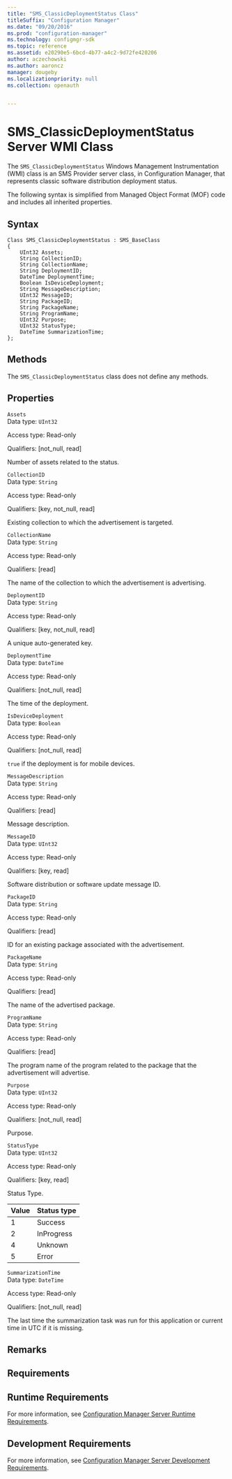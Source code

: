 ```yaml
---
title: "SMS_ClassicDeploymentStatus Class"
titleSuffix: "Configuration Manager"
ms.date: "09/20/2016"
ms.prod: "configuration-manager"
ms.technology: configmgr-sdk
ms.topic: reference
ms.assetid: e20290e5-6bcd-4b77-a4c2-9d72fe420206
author: aczechowski
ms.author: aaroncz
manager: dougeby
ms.localizationpriority: null
ms.collection: openauth


---
```

# SMS_ClassicDeploymentStatus Server WMI Class
The `SMS_ClassicDeploymentStatus` Windows Management Instrumentation (WMI) class is an SMS Provider server class, in Configuration Manager, that represents classic software distribution deployment status.  

 The following syntax is simplified from Managed Object Format (MOF) code and includes all inherited properties.  

## Syntax  

```  
Class SMS_ClassicDeploymentStatus : SMS_BaseClass  
{  
    UInt32 Assets;  
    String CollectionID;  
    String CollectionName;  
    String DeploymentID;  
    DateTime DeploymentTime;  
    Boolean IsDeviceDeployment;  
    String MessageDescription;  
    UInt32 MessageID;  
    String PackageID;  
    String PackageName;  
    String ProgramName;  
    UInt32 Purpose;  
    UInt32 StatusType;  
    DateTime SummarizationTime;  
};  
```  

## Methods  
 The `SMS_ClassicDeploymentStatus` class does not define any methods.  

## Properties  
 `Assets`  
 Data type: `UInt32`  

 Access type: Read-only  

 Qualifiers: [not_null, read]  

 Number of assets related to the status.  

 `CollectionID`  
 Data type: `String`  

 Access type: Read-only  

 Qualifiers: [key, not_null, read]  

 Existing collection to which the advertisement is targeted.  

 `CollectionName`  
 Data type: `String`  

 Access type: Read-only  

 Qualifiers: [read]  

 The name of the collection to which the advertisement is advertising.  

 `DeploymentID`  
 Data type: `String`  

 Access type: Read-only  

 Qualifiers: [key, not_null, read]  

 A unique auto-generated key.  

 `DeploymentTime`  
 Data type: `DateTime`  

 Access type: Read-only  

 Qualifiers: [not_null, read]  

 The time of the deployment.  

 `IsDeviceDeployment`  
 Data type: `Boolean`  

 Access type: Read-only  

 Qualifiers: [not_null, read]  

 `true` if the deployment is for mobile devices.  

 `MessageDescription`  
 Data type: `String`  

 Access type: Read-only  

 Qualifiers: [read]  

 Message description.  

 `MessageID`  
 Data type: `UInt32`  

 Access type: Read-only  

 Qualifiers: [key, read]  

 Software distribution or software update message ID.  

 `PackageID`  
 Data type: `String`  

 Access type: Read-only  

 Qualifiers: [read]  

 ID for an existing package associated with the advertisement.  

 `PackageName`  
 Data type: `String`  

 Access type: Read-only  

 Qualifiers: [read]  

 The name of the advertised package.  

 `ProgramName`  
 Data type: `String`  

 Access type: Read-only  

 Qualifiers: [read]  

 The program name of the program related to the package that the advertisement will advertise.  

 `Purpose`  
 Data type: `UInt32`  

 Access type: Read-only  

 Qualifiers: [not_null, read]  

 Purpose.   

 `StatusType`  
 Data type: `UInt32`  

 Access type: Read-only  

 Qualifiers: [key, read]  

 Status Type.  

|Value|Status type|  
|-|-|  
|1|Success|  
|2|InProgress|  
|4|Unknown|  
|5|Error|  

 `SummarizationTime`  
 Data type: `DateTime`  

 Access type: Read-only  

 Qualifiers: [not_null, read]  

 The last time the summarization task was run for this application or current time in UTC if it is missing.  

## Remarks  

## Requirements  

## Runtime Requirements  
 For more information, see [Configuration Manager Server Runtime Requirements](../../../../../develop/core/reqs/server-runtime-requirements.md).  

## Development Requirements  
 For more information, see [Configuration Manager Server Development Requirements](../../../../../develop/core/reqs/server-development-requirements.md).
